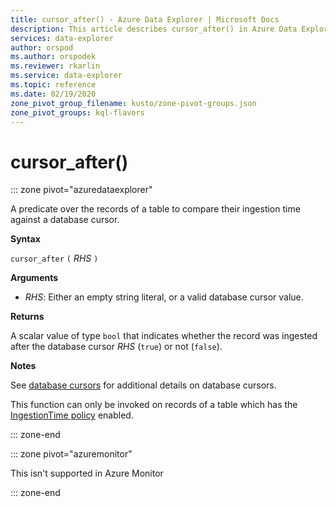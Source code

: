 ```yaml
---
title: cursor_after() - Azure Data Explorer | Microsoft Docs
description: This article describes cursor_after() in Azure Data Explorer.
services: data-explorer
author: orspod
ms.author: orspodek
ms.reviewer: rkarlin
ms.service: data-explorer
ms.topic: reference
ms.date: 02/19/2020
zone_pivot_group_filename: kusto/zone-pivot-groups.json
zone_pivot_groups: kql-flavors
---
```

# cursor_after()

::: zone pivot="azuredataexplorer"

A predicate over the records of a table to compare their ingestion time
against a database cursor.

**Syntax**

`cursor_after` `(` *RHS* `)`

**Arguments**

* *RHS*: Either an empty string literal, or a valid database cursor value.

**Returns**

A scalar value of type `bool` that indicates whether the record was ingested
after the database cursor *RHS* (`true`) or not (`false`).

**Notes**

See [database cursors](../management/databasecursor.md) for additional
details on database cursors.

This function can only be invoked on records of a table which has the
[IngestionTime policy](../management/ingestiontimepolicy.md) enabled.

::: zone-end

::: zone pivot="azuremonitor"

This isn't supported in Azure Monitor

::: zone-end